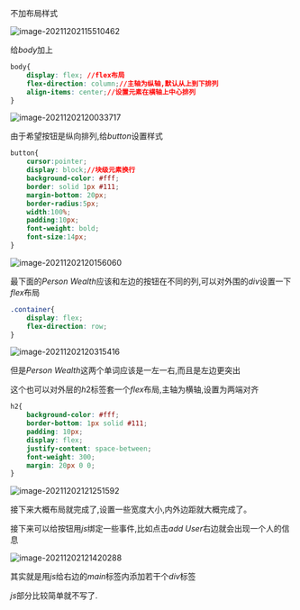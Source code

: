 不加布局样式

![image-20211202115510462](C:\Users\86189\AppData\Roaming\Typora\typora-user-images\image-20211202115510462.png)

给$body$加上

```css
body{
	display: flex; //flex布局
	flex-direction: column;//主轴为纵轴,默认从上到下排列
	align-items: center;//设置元素在横轴上中心排列
}
```

![image-20211202120033717](C:\Users\86189\AppData\Roaming\Typora\typora-user-images\image-20211202120033717.png)

由于希望按钮是纵向排列,给$button$设置样式

```css
button{
    cursor:pointer;
    display: block;//块级元素换行
    background-color: #fff;
    border: solid 1px #111;
    margin-bottom: 20px;
    border-radius:5px;
    width:100%;
    padding:10px;
    font-weight: bold;
    font-size:14px;
}
```

![image-20211202120156060](C:\Users\86189\AppData\Roaming\Typora\typora-user-images\image-20211202120156060.png)

最下面的$Person\ Wealth$应该和左边的按钮在不同的列,可以对外围的$div$设置一下$flex$布局

```css
.container{
    display: flex;
    flex-direction: row;
}
```

![image-20211202120315416](C:\Users\86189\AppData\Roaming\Typora\typora-user-images\image-20211202120315416.png)

但是$Person\ Wealth$这两个单词应该是一左一右,而且是左边更突出

这个也可以对外层的$h2$标签套一个$flex$布局,主轴为横轴,设置为两端对齐

```css
h2{
    background-color: #fff;
    border-bottom: 1px solid #111;
    padding: 10px;
    display: flex; 
    justify-content: space-between;
    font-weight: 300;
    margin: 20px 0 0;
}
```



![image-20211202121251592](C:\Users\86189\AppData\Roaming\Typora\typora-user-images\image-20211202121251592.png)

接下来大概布局就完成了,设置一些宽度大小,内外边距就大概完成了。

接下来可以给按钮用$js$绑定一些事件,比如点击$add\ User$右边就会出现一个人的信息



![image-20211202121420288](C:\Users\86189\AppData\Roaming\Typora\typora-user-images\image-20211202121420288.png)

其实就是用$js$给右边的$main$标签内添加若干个$div$标签

$js$部分比较简单就不写了.